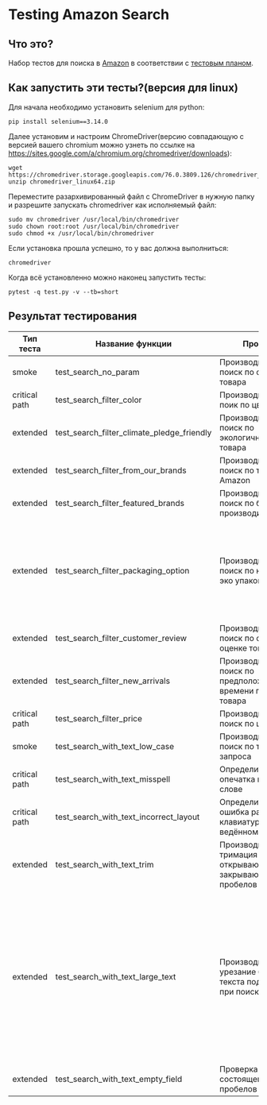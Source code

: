 # Testing Amazon Search
## Что это?
Набор тестов для поиска в [Amazon](www.amazon.com) в соответствии с [тестовым планом](https://docs.google.com/document/d/18y8Y3ADwIQt-Hpm5Hypv1R0GF2pyu_Sx/edit?usp=sharing&ouid=104217170957615717630&rtpof=true&sd=true).
## Как запустить эти тесты?(версия для linux)
Для начала необходимо установить selenium для python:
```
pip install selenium==3.14.0
```
Далее установим и настроим ChromeDriver(версию совпадающую с версией вашего chromium можно узнеть по ссылке на  https://sites.google.com/a/chromium.org/chromedriver/downloads):
```
wget https://chromedriver.storage.googleapis.com/76.0.3809.126/chromedriver_linux64.zip
unzip chromedriver_linux64.zip
```
Переместите разархивированный файл с СhromeDriver в нужную папку и разрешите запускать chromedriver как исполняемый файл:
```
sudo mv chromedriver /usr/local/bin/chromedriver
sudo chown root:root /usr/local/bin/chromedriver
sudo chmod +x /usr/local/bin/chromedriver
```
Если установка прошла успешно, то у вас должна выполниться:
```
chromedriver
```
Когда всё установленно можно наконец запустить тесты:
```
pytest -q test.py -v --tb=short
```
## Результат тестирования
| Тип теста | Название функции | Проверка | Результат |
| ------ | ------ | ------ | ------ |
| smoke | test_search_no_param | Производится ли поиск по отделу товара |✅ Без проблем |
|critical path|test_search_filter_color|Производится ли поик по цвету товара|✅ Без проблем|
|extended|test_search_filter_climate_pledge_friendly|Производится ли поиск по экологичности товара|✅ Без проблем|
|extended|test_search_filter_from_our_brands|Производится ли поиск по товарам Amazon|✅ Без проблем|
|extended|test_search_filter_featured_brands|Производится ли поиск по брэндам производителя|✅ Без проблем|
|extended|test_search_filter_packaging_option|Производится ли поиск по наличию эко упаковки|❌ Поиск производится успешно, однако в некоторых случаях на странице не прогружается таблица с указанием вариативности упаковки|
|extended|test_search_filter_customer_review|Производится ли поиск по средней оценке товара|✅ Без проблем|
|extended|test_search_filter_new_arrivals|Производится ли поиск по предположительному времени прибытия товара|✅ Без проблем|
|critical path|test_search_filter_price|Производится ли поиск по цене товара|✅ Без проблем|
|smoke|test_search_with_text_low_case|Производится ли поиск по тексту запроса|✅ Без проблем|
|critical path|test_search_with_text_misspell|Определится ли опечатка в ведённом слове|✅ Без проблем|
|critical path|test_search_with_text_incorrect_layout|Определится ли ошибка раскладки клавиатуры в ведённом слове|❌ Ошибка раскладки клавиатуры не была определена|
|extended|test_search_with_text_trim|Производится ли тримация открывающих и закрывающих пробелов|✅ Без проблем|
|extended|test_search_with_text_large_text|Производится ли урезание большого текста под границы при поиске|❌ Не смотря на то что в тесте результат оказался успешным, при ручной проверке на тексте превышающем текущий сгенерированный Amazon выдаёт ошибку(произвести автоматическое тестирование с таким большим текстом не представляется возможным)|
|extended|test_search_with_text_empty_field|Проверка поиска состоящего из пробелов|✅ Без проблем|

